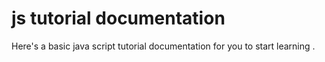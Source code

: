 # js tutorial documentation
 Here's  a basic java script tutorial documentation for you to start learning .
